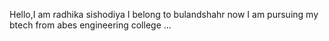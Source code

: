 Hello,I am radhika sishodiya
I belong to bulandshahr
now I am pursuing my btech from abes engineering college 
...

<!---
radhika4229/radhika4229 is a ✨ special ✨ repository because its `README.md` (this file) appears on your GitHub profile.
You can click the Preview link to take a look at your changes.
--->
